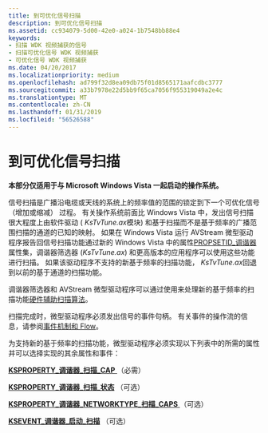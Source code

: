 ```yaml
---
title: 到可优化信号扫描
description: 到可优化信号扫描
ms.assetid: cc934079-5d00-42e0-a024-1b7548bb88e4
keywords:
- 扫描 WDK 视频捕获的信号
- 扫描可优化信号 WDK 视频捕获
- 可优化信号 WDK 视频捕获
ms.date: 04/20/2017
ms.localizationpriority: medium
ms.openlocfilehash: ad799f32d8ea09db75f01d8565171aafcdbc3777
ms.sourcegitcommit: a33b7978e22d5bb9f65ca7056f955319049a2e4c
ms.translationtype: MT
ms.contentlocale: zh-CN
ms.lasthandoff: 01/31/2019
ms.locfileid: "56526588"
---
```

# <a name="scanning-to-tunable-signals"></a>到可优化信号扫描


**本部分仅适用于与 Microsoft Windows Vista 一起启动的操作系统。**

信号扫描是广播沿电缆或天线的系统上的频率值的范围的锁定到下一个可优化信号 （增加或缩减） 过程。 有关操作系统前面比 Windows Vista 中，发出信号扫描很大程度上由软件驱动 ( *KsTvTune.ax*模块) 和基于扫描而不是基于频率的广播范围扫描的通道的已知的映射。 如果在 Windows Vista 运行 AVStream 微型驱动程序报告回信号扫描功能通过新的 Windows Vista 中的属性[PROPSETID\_调谐器](https://msdn.microsoft.com/library/windows/hardware/ff567800)属性集，调谐器筛选器 (*KsTvTune.ax*) 和更高版本的应用程序可以使用这些功能进行扫描。 如果该驱动程序不支持的新基于频率的扫描功能， *KsTvTune.ax*回退到以前的基于通道的扫描功能。

调谐器筛选器和 AVStream 微型驱动程序可以通过使用来处理新的基于频率的扫描功能[硬件辅助扫描算法](hardware-assisted-scanning-algorithm.md)。

扫描完成时，微型驱动程序必须发出信号的事件句柄。 有关事件的操作流的信息，请参阅[事件机制和 Flow](event-mechanism-and-flow.md)。

为支持新的基于频率的扫描功能，微型驱动程序必须实现以下列表中的所需的属性并可以选择实现的其余属性和事件：

[**KSPROPERTY\_调谐器\_扫描\_CAP** ](https://msdn.microsoft.com/library/windows/hardware/ff565887) （必需）

[**KSPROPERTY\_调谐器\_扫描\_状态**](https://msdn.microsoft.com/library/windows/hardware/ff565893) （可选）

[**KSPROPERTY\_调谐器\_NETWORKTYPE\_扫描\_CAPS** ](https://msdn.microsoft.com/library/windows/hardware/ff565881) （可选）

[**KSEVENT\_调谐器\_启动\_扫描**](https://msdn.microsoft.com/library/windows/hardware/ff561898) （可选）

 

 




